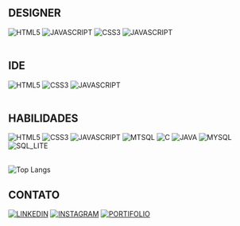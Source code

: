 ## DESIGNER
<div style="display: inline_block">
<img aling="center" alt="HTML5" src="https://img.shields.io/badge/Adobe%20Photoshop-31A8FF?style=for-the-badge&logo=Adobe%20Photoshop&logoColor=black"/>
<img aling="center" alt="JAVASCRIPT" src="https://img.shields.io/badge/Adobe%20Illustrator-FF9A00?style=for-the-badge&logo=adobe%20illustrator&logoColor=white"/>

<img aling="center" alt="CSS3" src="https://img.shields.io/badge/Adobe%20after%20affects-CF96FD?style=for-the-badge&logo=Adobe%20after%20effects&logoColor=393665"/>
<img aling="center" alt="JAVASCRIPT" src="https://img.shields.io/badge/Adobe%20Premiere%20Pro-9999FF?style=for-the-badge&logo=Adobe%20Premiere%20Pro&logoColor=white"/>
</div></br>

## IDE
<div style="display: inline_block">
<img aling="center" alt="HTML5" src="https://img.shields.io/badge/Visual_Studio-5C2D91?style=for-the-badge&logo=visual%20studio&logoColor=white"/>
<img aling="center" alt="CSS3" src="https://img.shields.io/badge/Visual_Studio_Code-0078D4?style=for-the-badge&logo=visual%20studio%20code&logoColor=white"/>
<img aling="center" alt="JAVASCRIPT" src="https://img.shields.io/badge/IntelliJ_IDEA-000000.svg?style=for-the-badge&logo=intellij-idea&logoColor=white"/>
</div></br>

## HABILIDADES
<div style="display: inline_block">
<img aling="center" alt="HTML5" src="https://img.shields.io/badge/HTML5-E34F26?style=for-the-badge&logo=html5&logoColor=white"/>
<img aling="center" alt="CSS3" src="https://img.shields.io/badge/CSS3-1572B6?style=for-the-badge&logo=css3&logoColor=white"/>
<img aling="center" alt="JAVASCRIPT" src="https://img.shields.io/badge/JavaScript-323330?style=for-the-badge&logo=javascript&logoColor=F7DF1E"/>
<img aling="center" alt="MTSQL" src="https://img.shields.io/badge/C%23-239120?style=for-the-badge&logo=c-sharp&logoColor=white"/>
<img aling="center" alt="C" src="https://img.shields.io/badge/C-00599C?style=for-the-badge&logo=c&logoColor=white"/>
<img aling="center" alt="JAVA" src="https://img.shields.io/badge/Java-ED8B00?style=for-the-badge&logo=openjdk&logoColor=white"/>

<img aling="center" alt="MYSQL" src="https://img.shields.io/badge/MySQL-005C84?style=for-the-badge&logo=mysql&logoColor=white"/>
<img aling="center" alt="SQL_LITE" src="https://img.shields.io/badge/SQLite-07405E?style=for-the-badge&logo=sqlite&logoColor=white"/>
</div></br>

![Top Langs](https://github-readme-stats.vercel.app/api/top-langs/?username=DinhoP12&layout=compact)

## CONTATO
[![LINKEDIN](https://img.shields.io/badge/LinkedIn-0077B5?style=for-the-badge&logo=linkedin&logoColor=white)](https://www.linkedin.com/in/wandersonsouza12/)
[![INSTAGRAM](https://img.shields.io/badge/Instagram-E4405F?style=for-the-badge&logo=instagram&logoColor=white)](https://www.instagram.com/dinhosouza12/)
[![PORTIFOLIO](https://img.shields.io/website?label=PORTFOLIO&style=for-the-badge&url=https://wanderson-souza0.webnode.page)](https://wanderson-souza0.webnode.page)
